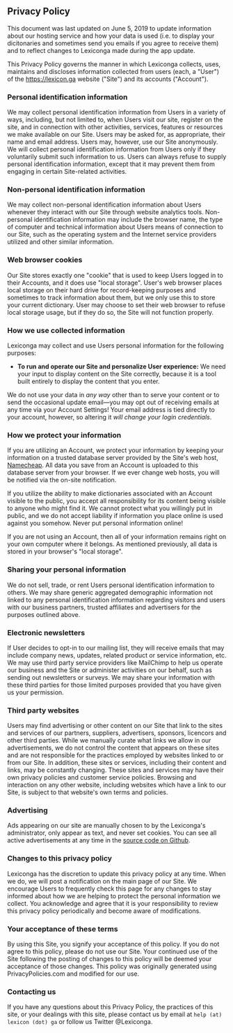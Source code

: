 ## Privacy Policy

This document was last updated on June 5, 2019 to update information about our hosting service and how your data is used (i.e. to display your dicitonaries and sometimes send you emails if you agree to receive them) and to reflect changes to Lexiconga made during the app update.

This Privacy Policy governs the manner in which Lexiconga collects, uses, maintains and discloses information collected from users (each, a "User") of the https://lexicon.ga website ("Site") and its accounts ("Account").

### Personal identification information
We may collect personal identification information from Users in a variety of ways, including, but not limited to, when Users visit our site, register on the site, and in connection with other activities, services, features or resources we make available on our Site. Users may be asked for, as appropriate, their name and email address. Users may, however, use our Site anonymously. We will collect personal identification information from Users only if they voluntarily submit such information to us. Users can always refuse to supply personal identification information, except that it may prevent them from engaging in certain Site-related activities.

### Non-personal identification information
We may collect non-personal identification information about Users whenever they interact with our Site through website analytics tools. Non-personal identification information may include the browser name, the type of computer and technical information about Users means of connection to our Site, such as the operating system and the Internet service providers utilized and other similar information.

### Web browser cookies
Our Site stores exactly one "cookie" that is used to keep Users logged in to their Accounts, and it does use "local storage". User's web browser places local storage on their hard drive for record-keeping purposes and sometimes to track information about them, but we only use this to store your current dictionary. User may choose to set their web browser to refuse local storage usage, but if they do so, the Site will not function properly.

### How we use collected information
Lexiconga may collect and use Users personal information for the following purposes:  

- **To run and operate our Site and personalize User experience:** We need your input to display content on the Site correctly, because it is a tool built entirely to display the content that you enter.

We do not use your data in _any way_ other than to serve your content or to send the occasional update email—you may opt out of receiving emails at any time via your Account Settings! Your email address is tied directly to your account, however, so altering it _will change your login credentials_.

### How we protect your information
If you are utilizing an Account, we protect your information by keeping your information on a trusted database server provided by the Site's web host, [Namecheap](https://namecheap.com/). All data you save from an Account is uploaded to this database server from your browser. If we ever change web hosts, you will be notified via the on-site notification.

If you utilize the ability to make dictionaries associated with an Account visible to the public, you accept all responsibility for its content being visible to anyone who might find it. We cannot protect what you willingly put in public, and we do not accept liability if information you place online is used against you somehow. Never put personal information online!

If you are not using an Account, then all of your information remains right on your own computer where it belongs. As mentioned previously, all data is stored in your browser's "local storage".

### Sharing your personal information
We do not sell, trade, or rent Users personal identification information to others. We may share generic aggregated demographic information not linked to any personal identification information regarding visitors and users with our business partners, trusted affiliates and advertisers for the purposes outlined above.

### Electronic newsletters
If User decides to opt-in to our mailing list, they will receive emails that may include company news, updates, related product or service information, etc. We may use third party service providers like MailChimp to help us operate our business and the Site or administer activities on our behalf, such as sending out newsletters or surveys. We may share your information with these third parties for those limited purposes provided that you have given us your permission.

### Third party websites
Users may find advertising or other content on our Site that link to the sites and services of our partners, suppliers, advertisers, sponsors, licencors and other third parties. While we manually curate what links we allow in our advertisements, we do not control the content that appears on these sites and are not responsible for the practices employed by websites linked to or from our Site. In addition, these sites or services, including their content and links, may be constantly changing. These sites and services may have their own privacy policies and customer service policies. Browsing and interaction on any other website, including websites which have a link to our Site, is subject to that website's own terms and policies.

### Advertising
Ads appearing on our site are manually chosen to by the Lexiconga's administrator, only appear as text, and never set cookies. You can see all active advertisements at any time in the [source code on Github](https://github.com/Alamantus/Lexiconga/blob/master/ads.json).

### Changes to this privacy policy
Lexiconga has the discretion to update this privacy policy at any time. When we do, we will post a notification on the main page of our Site. We encourage Users to frequently check this page for any changes to stay informed about how we are helping to protect the personal information we collect. You acknowledge and agree that it is your responsibility to review this privacy policy periodically and become aware of modifications.

### Your acceptance of these terms
By using this Site, you signify your acceptance of this policy. If you do not agree to this policy, please do not use our Site. Your continued use of the Site following the posting of changes to this policy will be deemed your acceptance of those changes. This policy was originally generated using PrivacyPolicies.com and modified for our use.

### Contacting us
If you have any questions about this Privacy Policy, the practices of this site, or your dealings with this site, please contact us by email at `help (at) lexicon (dot) ga` or follow us Twitter @Lexiconga.